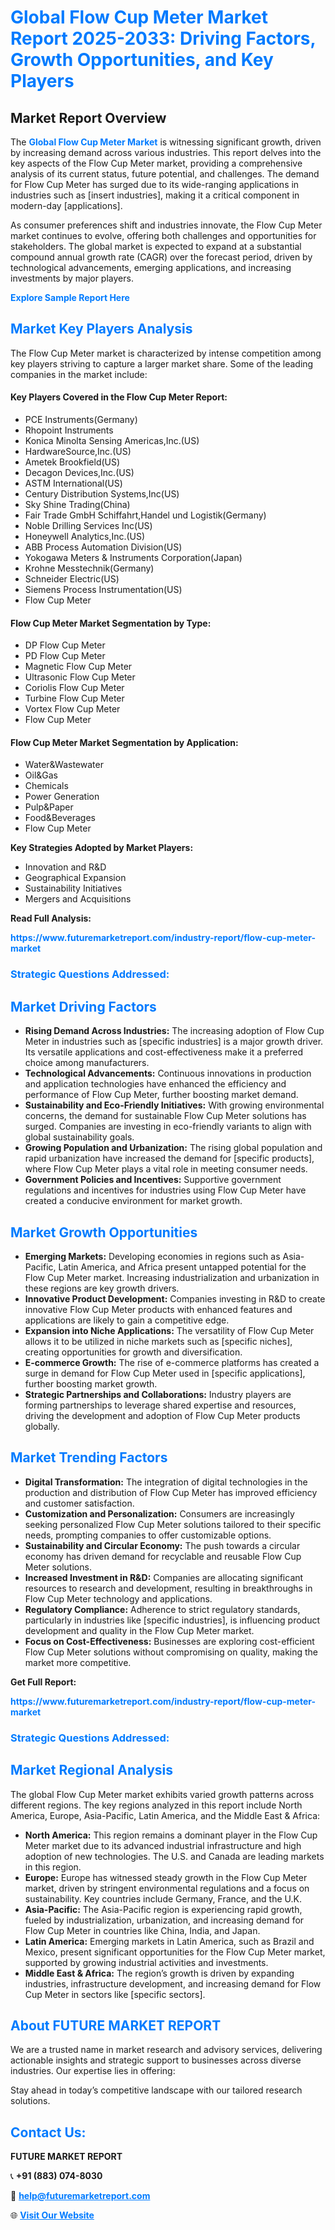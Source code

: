 <h1 style="color: #007BFF;">Global Flow Cup Meter Market Report 2025-2033: Driving Factors, Growth Opportunities, and Key Players</h1>

<section id="overview">
<h2>Market Report Overview</h2>
<p>The <a href="https://www.futuremarketreport.com/industry-report/flow-cup-meter-market" style="color: #007BFF; text-decoration: none;"><strong>Global Flow Cup Meter Market</strong></a> is witnessing significant growth, driven by increasing demand across various industries. This report delves into the key aspects of the Flow Cup Meter market, providing a comprehensive analysis of its current status, future potential, and challenges. The demand for Flow Cup Meter has surged due to its wide-ranging applications in industries such as [insert industries], making it a critical component in modern-day [applications].</p>
<p>As consumer preferences shift and industries innovate, the Flow Cup Meter market continues to evolve, offering both challenges and opportunities for stakeholders. The global market is expected to expand at a substantial compound annual growth rate (CAGR) over the forecast period, driven by technological advancements, emerging applications, and increasing investments by major players.</p>
</section>

<section id="overview">
<p><a href="https://www.futuremarketreport.com/request-sample/reportId=100780" style="color: #007BFF; text-decoration: none;"><strong>Explore Sample Report Here</strong></a></p>
</section>

<section id="key-players">
<h2 style="color: #007BFF;">Market Key Players Analysis</h2>
<p>The Flow Cup Meter market is characterized by intense competition among key players striving to capture a larger market share. Some of the leading companies in the market include:</p>
<h4>Key Players Covered in the Flow Cup Meter Report:</h4>
<ul><li>PCE Instruments(Germany)</li><li>Rhopoint Instruments</li><li>Konica Minolta Sensing Americas,Inc.(US)</li><li>HardwareSource,Inc.(US)</li><li>Ametek Brookfield(US)</li><li>Decagon Devices,Inc.(US)</li><li>ASTM International(US)</li><li>Century Distribution Systems,Inc(US)</li><li>Sky Shine Trading(China)</li><li>Fair Trade GmbH Schiffahrt,Handel und Logistik(Germany)</li><li>Noble Drilling Services Inc(US)</li><li>Honeywell Analytics,Inc.(US)</li><li>ABB Process Automation Division(US)</li><li>Yokogawa Meters &amp; Instruments Corporation(Japan)</li><li>Krohne Messtechnik(Germany)</li><li>Schneider Electric(US)</li><li>Siemens Process Instrumentation(US)</li><li>Flow Cup Meter</li></ul>
<h4>Flow Cup Meter Market Segmentation by Type:</h4>
<ul><li>DP Flow Cup Meter</li><li>PD Flow Cup Meter</li><li>Magnetic Flow Cup Meter</li><li>Ultrasonic Flow Cup Meter</li><li>Coriolis Flow Cup Meter</li><li>Turbine Flow Cup Meter</li><li>Vortex Flow Cup Meter</li><li>Flow Cup Meter</li></ul>

<h4>Flow Cup Meter Market Segmentation by Application:</h4>
<ul><li>Water&amp;Wastewater</li><li>Oil&amp;Gas</li><li>Chemicals</li><li>Power Generation</li><li>Pulp&amp;Paper</li><li>Food&amp;Beverages</li><li>Flow Cup Meter</li></ul>
<p><strong>Key Strategies Adopted by Market Players:</strong></p>
<ul>
<li>Innovation and R&D</li>
<li>Geographical Expansion</li>
<li>Sustainability Initiatives</li>
<li>Mergers and Acquisitions</li>
</ul>
</section>

<section>
<p><strong>Read Full Analysis: </strong></p><a href="https://www.futuremarketreport.com/industry-report/flow-cup-meter-market" style="color: #007BFF; text-decoration: none;"><strong>https://www.futuremarketreport.com/industry-report/flow-cup-meter-market</strong></a>
<h3 style="color: #007BFF;">Strategic Questions Addressed:</h3>
</section>

<section id="driving-factors">
<h2 style="color: #007BFF;">Market Driving Factors</h2>
<ul>
<li><strong>Rising Demand Across Industries:</strong> The increasing adoption of Flow Cup Meter in industries such as [specific industries] is a major growth driver. Its versatile applications and cost-effectiveness make it a preferred choice among manufacturers.</li>
<li><strong>Technological Advancements:</strong> Continuous innovations in production and application technologies have enhanced the efficiency and performance of Flow Cup Meter, further boosting market demand.</li>
<li><strong>Sustainability and Eco-Friendly Initiatives:</strong> With growing environmental concerns, the demand for sustainable Flow Cup Meter solutions has surged. Companies are investing in eco-friendly variants to align with global sustainability goals.</li>
<li><strong>Growing Population and Urbanization:</strong> The rising global population and rapid urbanization have increased the demand for [specific products], where Flow Cup Meter plays a vital role in meeting consumer needs.</li>
<li><strong>Government Policies and Incentives:</strong> Supportive government regulations and incentives for industries using Flow Cup Meter have created a conducive environment for market growth.</li>
</ul>
</section>

<section id="growth-opportunities">
<h2 style="color: #007BFF;">Market Growth Opportunities</h2>
<ul>
<li><strong>Emerging Markets:</strong> Developing economies in regions such as Asia-Pacific, Latin America, and Africa present untapped potential for the Flow Cup Meter market. Increasing industrialization and urbanization in these regions are key growth drivers.</li>
<li><strong>Innovative Product Development:</strong> Companies investing in R&D to create innovative Flow Cup Meter products with enhanced features and applications are likely to gain a competitive edge.</li>
<li><strong>Expansion into Niche Applications:</strong> The versatility of Flow Cup Meter allows it to be utilized in niche markets such as [specific niches], creating opportunities for growth and diversification.</li>
<li><strong>E-commerce Growth:</strong> The rise of e-commerce platforms has created a surge in demand for Flow Cup Meter used in [specific applications], further boosting market growth.</li>
<li><strong>Strategic Partnerships and Collaborations:</strong> Industry players are forming partnerships to leverage shared expertise and resources, driving the development and adoption of Flow Cup Meter products globally.</li>
</ul>
</section>

<section id="trending-factors">
<h2 style="color: #007BFF;">Market Trending Factors</h2>
<ul>
<li><strong>Digital Transformation:</strong> The integration of digital technologies in the production and distribution of Flow Cup Meter has improved efficiency and customer satisfaction.</li>
<li><strong>Customization and Personalization:</strong> Consumers are increasingly seeking personalized Flow Cup Meter solutions tailored to their specific needs, prompting companies to offer customizable options.</li>
<li><strong>Sustainability and Circular Economy:</strong> The push towards a circular economy has driven demand for recyclable and reusable Flow Cup Meter solutions.</li>
<li><strong>Increased Investment in R&D:</strong> Companies are allocating significant resources to research and development, resulting in breakthroughs in Flow Cup Meter technology and applications.</li>
<li><strong>Regulatory Compliance:</strong> Adherence to strict regulatory standards, particularly in industries like [specific industries], is influencing product development and quality in the Flow Cup Meter market.</li>
<li><strong>Focus on Cost-Effectiveness:</strong> Businesses are exploring cost-efficient Flow Cup Meter solutions without compromising on quality, making the market more competitive.</li>
</ul>
</section>

<section>
<p><strong>Get Full Report: </strong></p><a href="https://www.futuremarketreport.com/industry-report/flow-cup-meter-market" style="color: #007BFF; text-decoration: none;"><strong>https://www.futuremarketreport.com/industry-report/flow-cup-meter-market</strong></a>
<h3 style="color: #007BFF;">Strategic Questions Addressed:</h3>
</section>


<section id="regional-analysis">
<h2 style="color: #007BFF;">Market Regional Analysis</h2>
<p>The global Flow Cup Meter market exhibits varied growth patterns across different regions. The key regions analyzed in this report include North America, Europe, Asia-Pacific, Latin America, and the Middle East & Africa:</p>
<ul>
<li><strong>North America:</strong> This region remains a dominant player in the Flow Cup Meter market due to its advanced industrial infrastructure and high adoption of new technologies. The U.S. and Canada are leading markets in this region.</li>
<li><strong>Europe:</strong> Europe has witnessed steady growth in the Flow Cup Meter market, driven by stringent environmental regulations and a focus on sustainability. Key countries include Germany, France, and the U.K.</li>
<li><strong>Asia-Pacific:</strong> The Asia-Pacific region is experiencing rapid growth, fueled by industrialization, urbanization, and increasing demand for Flow Cup Meter in countries like China, India, and Japan.</li>
<li><strong>Latin America:</strong> Emerging markets in Latin America, such as Brazil and Mexico, present significant opportunities for the Flow Cup Meter market, supported by growing industrial activities and investments.</li>
<li><strong>Middle East & Africa:</strong> The region’s growth is driven by expanding industries, infrastructure development, and increasing demand for Flow Cup Meter in sectors like [specific sectors].</li>
</ul>
</section>

<footer>
<h2 style="color: #007BFF;">About FUTURE MARKET REPORT</h2>
<p>We are a trusted name in market research and advisory services, delivering actionable insights and strategic support to businesses across diverse industries. Our expertise lies in offering:</p>

<p>Stay ahead in today’s competitive landscape with our tailored research solutions.</p>

<h2 style="color: #007BFF;">Contact Us:</h2>
<p><strong>FUTURE MARKET REPORT</strong></p>
<p>📞 <strong>+91 (883) 074-8030</strong></p>
<p>📧 <strong><a href="mailto:help@futuremarketreport.com" style="color: #007BFF;">help@futuremarketreport.com</a></strong></p>
<p>🌐 <strong><a href="https://www.futuremarketreport.com/" style="color: #007BFF;">Visit Our Website</a></strong></p>
</footer>
